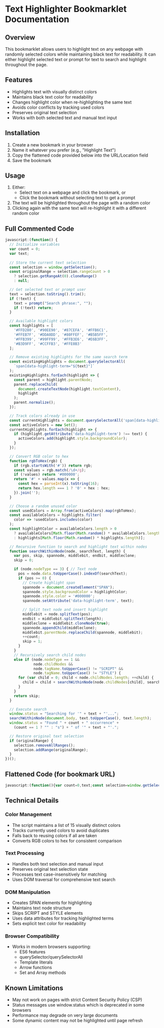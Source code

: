 # Text Highlighter Bookmarklet Documentation

## Overview
This bookmarklet allows users to highlight text on any webpage with randomly selected colors while maintaining black text for readability. It can either highlight selected text or prompt for text to search and highlight throughout the page.

## Features
- Highlights text with visually distinct colors
- Maintains black text color for readability
- Changes highlight color when re-highlighting the same text
- Avoids color conflicts by tracking used colors
- Preserves original text selection
- Works with both selected text and manual text input

## Installation
1. Create a new bookmark in your browser
2. Name it whatever you prefer (e.g., "Highlight Text")
3. Copy the flattened code provided below into the URL/Location field
4. Save the bookmark

## Usage
1. Either:
   - Select text on a webpage and click the bookmark, or
   - Click the bookmark without selecting text to get a prompt
2. The text will be highlighted throughout the page with a random color
3. Clicking again with the same text will re-highlight it with a different random color

## Full Commented Code
```javascript
javascript:(function() {
  // Initialize variables
  var count = 0;
  var text;
  
  // Store the current text selection
  const selection = window.getSelection();
  const originalRange = selection.rangeCount > 0 
    ? selection.getRangeAt(0).cloneRange() 
    : null;

  // Get selected text or prompt user
  text = selection.toString().trim();
  if (!text) {
    text = prompt("Search phrase:", "");
    if (!text) return;
  }

  // Available highlight colors
  const highlights = [
    '#FFD280', '#90EE90', '#87CEFA', '#FFB6C1', 
    '#FFEB7F', '#DDA0DD', '#80FFEF', '#B5B5FF',
    '#FFB399', '#99FF99', '#FFB3E6', '#E6B3FF', 
    '#B3D9FF', '#CCFFB3', '#FFE0B3'
  ];

  // Remove existing highlights for the same search term
  const existingHighlights = document.querySelectorAll(
    `span[data-highlight-term="${text}"]`
  );
  existingHighlights.forEach(highlight => {
    const parent = highlight.parentNode;
    parent.replaceChild(
      document.createTextNode(highlight.textContent),
      highlight
    );
    parent.normalize();
  });

  // Track colors already in use
  const currentHighlights = document.querySelectorAll('span[data-highlight-term]');
  const activeColors = new Set();
  currentHighlights.forEach(highlight => {
    if (highlight.getAttribute('data-highlight-term') !== text) {
      activeColors.add(highlight.style.backgroundColor);
    }
  });

  // Convert RGB color to hex
  function rgbToHex(rgb) {
    if (rgb.startsWith('#')) return rgb;
    const values = rgb.match(/\d+/g);
    if (!values) return '#000000';
    return '#' + values.map(x => {
      const hex = parseInt(x).toString(16);
      return hex.length === 1 ? '0' + hex : hex;
    }).join('');
  }

  // Choose a random unused color
  const usedColors = Array.from(activeColors).map(rgbToHex);
  const availableColors = highlights.filter(
    color => !usedColors.includes(color)
  );
  const highlightColor = availableColors.length > 0
    ? availableColors[Math.floor(Math.random() * availableColors.length)]
    : highlights[Math.floor(Math.random() * highlights.length)];

  // Recursive function to search and highlight text within nodes
  function searchWithinNode(node, searchText, length) {
    var pos, skip, spannode, middlebit, endbit, middleclone;
    skip = 0;

    if (node.nodeType == 3) { // Text node
      pos = node.data.toUpperCase().indexOf(searchText);
      if (pos >= 0) {
        // Create highlight span
        spannode = document.createElement("SPAN");
        spannode.style.backgroundColor = highlightColor;
        spannode.style.color = '#000000';
        spannode.setAttribute('data-highlight-term', text);

        // Split text node and insert highlight
        middlebit = node.splitText(pos);
        endbit = middlebit.splitText(length);
        middleclone = middlebit.cloneNode(true);
        spannode.appendChild(middleclone);
        middlebit.parentNode.replaceChild(spannode, middlebit);
        ++count;
        skip = 1;
      }
    } 
    // Recursively search child nodes
    else if (node.nodeType == 1 && 
             node.childNodes && 
             node.tagName.toUpperCase() != "SCRIPT" && 
             node.tagName.toUpperCase() != "STYLE") {
      for (var child = 0; child < node.childNodes.length; ++child) {
        child = child + searchWithinNode(node.childNodes[child], searchText, length);
      }
    }
    return skip;
  }

  // Execute search
  window.status = "Searching for '" + text + "'...";
  searchWithinNode(document.body, text.toUpperCase(), text.length);
  window.status = "Found " + count + " occurrence" + 
    (count == 1 ? "" : "s") + " of '" + text + "'.";

  // Restore original text selection
  if (originalRange) {
    selection.removeAllRanges();
    selection.addRange(originalRange);
  }
})();
```

## Flattened Code (for bookmark URL)
```javascript
javascript:(function(){var count=0,text;const selection=window.getSelection();const originalRange=selection.rangeCount>0?selection.getRangeAt(0).cloneRange():null;text=selection.toString().trim();if(text==null||text.length==0){text=prompt("Search phrase:","");if(text==null||text.length==0)return;}const highlights=['#FFD280','#90EE90','#87CEFA','#FFB6C1','#FFEB7F','#DDA0DD','#80FFEF','#B5B5FF','#FFB399','#99FF99','#FFB3E6','#E6B3FF','#B3D9FF','#CCFFB3','#FFE0B3'];const existingHighlights=document.querySelectorAll(`span[data-highlight-term="${text}"]`);existingHighlights.forEach(highlight=>{const parent=highlight.parentNode;parent.replaceChild(document.createTextNode(highlight.textContent),highlight);parent.normalize();});const currentHighlights=document.querySelectorAll('span[data-highlight-term]');const activeColors=new Set();currentHighlights.forEach(highlight=>{if(highlight.getAttribute('data-highlight-term')!==text){activeColors.add(highlight.style.backgroundColor);}});function rgbToHex(rgb){if(rgb.startsWith('#'))return rgb;const values=rgb.match(/\d+/g);if(!values)return'#000000';return'#'+values.map(x=>{const hex=parseInt(x).toString(16);return hex.length===1?'0'+hex:hex;}).join('');}const usedColors=Array.from(activeColors).map(rgbToHex);const availableColors=highlights.filter(color=>!usedColors.includes(color));const highlightColor=availableColors.length>0?availableColors[Math.floor(Math.random()*availableColors.length)]:highlights[Math.floor(Math.random()*highlights.length)];function searchWithinNode(node,te,len){var pos,skip,spannode,middlebit,endbit,middleclone;skip=0;if(node.nodeType==3){pos=node.data.toUpperCase().indexOf(te);if(pos>=0){spannode=document.createElement("SPAN");spannode.style.backgroundColor=highlightColor;spannode.style.color='#000000';spannode.setAttribute('data-highlight-term',text);middlebit=node.splitText(pos);endbit=middlebit.splitText(len);middleclone=middlebit.cloneNode(true);spannode.appendChild(middleclone);middlebit.parentNode.replaceChild(spannode,middlebit);++count;skip=1;}}else if(node.nodeType==1&&node.childNodes&&node.tagName.toUpperCase()!="SCRIPT"&&node.tagName.toUpperCase()!="STYLE"){for(var child=0;child<node.childNodes.length;++child){child=child+searchWithinNode(node.childNodes[child],te,len);}}return skip;}window.status="Searching for '"+text+"'...";searchWithinNode(document.body,text.toUpperCase(),text.length);window.status="Found "+count+" occurrence"+(count==1?"":"s")+" of '"+text+"'.";if(originalRange){selection.removeAllRanges();selection.addRange(originalRange);}})();
```

## Technical Details

### Color Management
- The script maintains a list of 15 visually distinct colors
- Tracks currently used colors to avoid duplicates
- Falls back to reusing colors if all are taken
- Converts RGB colors to hex for consistent comparison

### Text Processing
- Handles both text selection and manual input
- Preserves original text selection state
- Processes text case-insensitively for matching
- Uses DOM traversal for comprehensive text search

### DOM Manipulation
- Creates SPAN elements for highlighting
- Maintains text node structure
- Skips SCRIPT and STYLE elements
- Uses data attributes for tracking highlighted terms
- Sets explicit text color for readability

### Browser Compatibility
- Works in modern browsers supporting:
  - ES6 features
  - querySelector/querySelectorAll
  - Template literals
  - Arrow functions
  - Set and Array methods

## Known Limitations
- May not work on pages with strict Content Security Policy (CSP)
- Status messages use window.status which is deprecated in some browsers
- Performance may degrade on very large documents
- Some dynamic content may not be highlighted until page refresh
